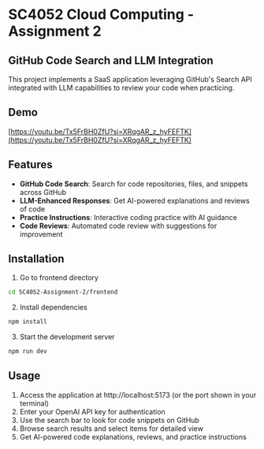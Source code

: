 # SC4052 Cloud Computing - Assignment 2

## GitHub Code Search and LLM Integration

This project implements a SaaS application leveraging GitHub's Search API integrated with LLM capabilities to review your code when practicing.

## Demo
[https://youtu.be/Tx5FrBH0ZfU?si=XRqgAR_z_hyFEFTK](https://youtu.be/Tx5FrBH0ZfU?si=XRqgAR_z_hyFEFTK)


## Features

- **GitHub Code Search**: Search for code repositories, files, and snippets across GitHub
- **LLM-Enhanced Responses**: Get AI-powered explanations and reviews of code
- **Practice Instructions**: Interactive coding practice with AI guidance
- **Code Reviews**: Automated code review with suggestions for improvement

## Installation

1. Go to frontend directory
```bash
cd SC4052-Assignment-2/frontend
```

2. Install dependencies
```bash
npm install
```

3. Start the development server
```bash
npm run dev
```

## Usage

1. Access the application at http://localhost:5173 (or the port shown in your terminal)
2. Enter your OpenAI API key for authentication
3. Use the search bar to look for code snippets on GitHub
4. Browse search results and select items for detailed view
5. Get AI-powered code explanations, reviews, and practice instructions
